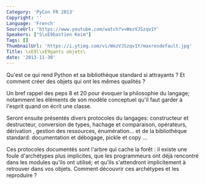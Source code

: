 ```yaml
---
Category: 'PyCon FR 2013'
Copyright: ''
Language: 'French'
SourceUrl: 'https://www.youtube.com/watch?v=WezVJSzqv1Y'
Speakers: ["S\xE9bastien Keim"]
Tags: []
ThumbnailUrl: 'https://i.ytimg.com/vi/WezVJSzqv1Y/maxresdefault.jpg'
Title: \xE9l\xE9gants objets\
date: '2013-11-30'
---
```

Qu'est ce qui rend Python et sa bibliothèque standard si attrayants ? Et comment créer des objets qui ont les mêmes qualités ?

Un bref rappel des peps 8 et 20 pour évoquer la philosophie du langage; notamment les éléments de son modèle conceptuel qu'il faut garder à l'esprit quand on écrit une classe.

Seront ensuite présentés divers protocoles du langages: constructeur et destructeur, conversion de types, hachage et comparaison, opérateurs, dérivation , gestion des ressources, énumération... et de la bibliothèque standard: documentation et débogage, pickle et copy ...

Ces protocoles documentés sont l'arbre qui cache la forêt : il existe une foule d'archétypes plus implicites, que les programmeurs ont déjà rencontré dans les modules qu'ils ont utilisé; et qu'ils s'attendront implicitement à retrouver dans vos objets. Comment découvrir ces archétypes et les reproduire ?

